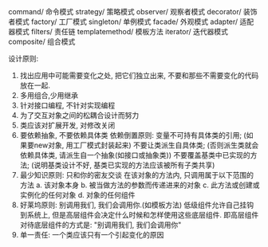 
command/ 命令模式
strategy/ 策略模式
observer/ 观察者模式
decorator/ 装饰者模式
factory/ 工厂模式
singleton/ 单例模式
facade/ 外观模式
adapter/ 适配器模式
filters/ 责任链
templatemethod/ 模板方法
iterator/ 迭代器模式
composite/ 组合模式




设计原则:
1. 找出应用中可能需要变化之处, 把它们独立出来, 不要和那些不需要变化的代码放在一起.
2. 多用组合,少用继承
3. 针对接口编程, 不针对实现编程
4. 为了交互对象之间的松耦合设计而努力
5. 类应该对扩展开发, 对修改关闭
6. 要依赖抽象, 不要依赖具体类
    依赖倒置原则:
    变量不可持有具体类的引用; (如果要new对象, 用工厂模式封装起来)
    不要让类派生自具体类; (否则派生类就会依赖具体类, 请派生自一个抽象(如接口或抽象类))
    不要覆盖基类中已实现的方法; (说明基类设计不好, 基类已实现的方法应该被所有子类共享)
7. 最少知识原则: 只和你的密友交谈
    在该对象的方法内, 只调用属于以下范围的方法
    a. 该对象本身
    b. 被当做方法的参数而传递进来的对象
    c. 此方法或创建或实例化的任何对象
    d. 对象的任何组件
8. 好莱坞原则: 别调用我们, 我们会调用你.(如模板方法)
    低级组件允许自己挂钩到系统上, 但是高层组件会决定什么时候和怎样使用这些底层组件.
    即高层组件对待底层组件的方式是: "别调用我们, 我们会调用你"
9. 单一责任: 一个类应该只有一个引起变化的原因


